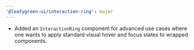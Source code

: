 ```yaml
---
'@leafygreen-ui/interaction-ring': major
---
```


- Added an `InteractionRing` component for advanced use cases where one wants to apply standard visual hover and focus states to wrapped components.
